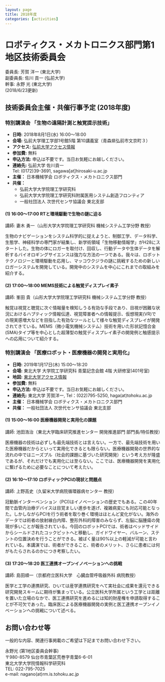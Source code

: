 ```yaml
---
layout: page
title: 2018年度
categories: [activities]
---
```

# ロボティクス・メカトロニクス部門第1地区技術委員会

委員長: 芳賀 洋一 (東北大学)  
副委員長: 佐川 貢一 (弘前大学)  
幹事: 永野 光 (東北大学)  
(2018/6/23更新)

## 技術委員会主催・共催行事予定 (2018年度)

### 特別講演会 「生物の遠隔計測と触覚提示技術」

- **日時:** 2018年8月1日(水) 16:00～18:00
- **会場:** 弘前大学理工学部1号館5階 第10講義室（青森県弘前市文京町３）
- **アクセス:** [弘前大学アクセス情報](http://www.st.hirosaki-u.ac.jp/info/access.html)
- **参加費:** 無料
- **申込方法:** 申込は不要です。当日お気軽にお越しください。
- **連絡先:** 弘前大学 佐川貢一  
  Tel: (0172)39-3691, sagawa[at]hirosaki-u.ac.jp
- **主催：** 日本機械学会 ロボティクス・メカトロニクス部門
- **共催：**
  - 弘前大学大学院理工学研究科
  - 弘前大学大学院理工学研究科附属医用システム創造フロンティア
  - 一般社団法人 次世代センサ協議会 東北支部

#### (1) 16:00～17:00 RTと環境駆動で生物の謎に迫る

講師: 妻木 勇一（山形大学大学院理工学研究科 機械システム工学分野 教授）

生物のナビゲーションをシステム科学的に捉えようと、制御工学、データ科学、生態学、神経科学の専門家が結集し、新学術領域「生物移動情報学」がH28にスタートした。生物の体にロガーを取付け、回収し、行動データや生体データを解析するバイオロギングサイエンスは強力な方法の一つである。我々は、ロボットテクノロジーと環境駆動を応用し、マッコウクジラの謎に挑戦するための新しいロガーシステムを開発している。開発中のシステムを中心にこれまでの取組みを紹介する。

#### (2) 17:00～18:00 MEMS技術による触覚ディスプレイ素子

講師: 峯田 貴（山形大学大学院理工学研究科 機械システム工学分野 教授）

触覚は視覚と聴覚に次ぐ情報量を検知しうる有効な手段であり、目視が困難な状況におけるハプティック情報伝達、視覚障害者への情報提示、仮想現実(VR)での現実感増大などを目指した有効なツールとして様々な触覚ディスプレイが開発されてきている。MEMS（微小電気機械システム）技術を用いた形状記憶合金(SMA)タイプ等を中心とした超薄型の触覚ディスプレイ素子の開発例と触感提示への応用について紹介する。

### 特別講演会 「医療ロボット・医療機器の開発と実用化」

- **日時:** 2019年1月17日(木) 15:00～18:20
- **会場:** 東北大学 大学院工学研究科 青葉記念会館 4階 大研修室(401号室)
- **地図:** [東北大学アクセス情報](https://www.eng.tohoku.ac.jp/map/?menu=campus&area=c&build=03)
- **参加費:** 無料
- **申込方法:** 申込は不要です。当日お気軽にお越しください。
- **連絡先:** 東北大学 芳賀洋一, Tel：(022)795-5250, haga(at)tohoku.ac.jp
- **主催：** 日本機械学会 ロボティクス・メカトロニクス部門
- **共催：** 一般社団法人 次世代センサ協議会 東北支部

#### (1) 15:00～16:00 医療機器開発と実用化の課題

講師: 池田浩治（東北大学臨床研究推進センター 開発推進部門 部門長/特任教授）

医療機器の技術は必ずしも最先端技術とは言えない。一方で、最先端技術を用いた医療機器だからといって実用化できるとも限らない。医療機器開発の世界的な流れの中ではニーズプル（社会的課題に基づいた研究開発）という考え方が隆盛であるが、それだけでも実用化には至らない。ここでは、医療機器開発を実用化に繋げるために必要なことについて考えたい。

#### (2) 16:10～17:10 ロボティックPCIの現状と問題点

講師: 上野高史（久留米大学病院循環器病センター 教授）

冠動脈インターベンション（PCI)はイノベーションの歴史でもある。この40年間で血管内治療デバイスは目覚ましい進歩を遂げ、複雑病変にも対応可能となった。しかしながらPCIを行う術者を取り巻く環境はほとんど変化がない。海外のデータでは術者の放射線白内障、整形外科的障害のみならず、左脳に脳腫瘍の発現が多いことが報告されている。今回のロボットPCIでは、術者はベッドサイドからシールドされたコックピットへと移動し、ガイドワイヤー、バルーン、ステントの位置決めを行うことができる。被ばく量は90%以上の軽減が可能と言われている。本講演では、術者ができること、術者のメリット、さらに患者には何がもたらされるのかにつき考察したい。

#### (3) 17:20～18:20 医工連携オープンイノベーションへの挑戦

講師: 島田順一（京都府立医科大学　心臓血管呼吸器外科 病院教授）

医学と工学の連携研究、ひいては産学連携研究をへて実社会に成果を還元できる研究開発スキームに期待が集まっている。公立医科大学所属という工学とは距離を置いた立場のなかで、医工連携研究を進めるには知的財産権を申請取得することが不可欠であった。臨床医による医療機器開発の実例と医工連携オープンイノベーションへの挑戦について述べる。

## お問い合わせ等

一般的な内容、関連行事掲載のご希望は下記までお問い合わせ下さい。

永野光 (第1地区委員会幹事)  
〒980-8579 仙台市青葉区荒巻字青葉6-6-01  
東北大学大学院情報科学研究科  
TEL: 022-795-7025  
e-mail: nagano(at)rm.is.tohoku.ac.jp
